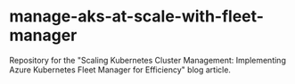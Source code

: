 # manage-aks-at-scale-with-fleet-manager
Repository for the "Scaling Kubernetes Cluster Management: Implementing Azure Kubernetes Fleet Manager for Efficiency" blog article.
